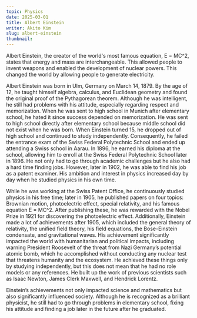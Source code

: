 ```yaml
---
topic: Physics
date: 2025-03-01
title: Albert Einstein
writer: Akito Kim
slug: albert-einstein
thumbnail: 
---
```

Albert Einstein, the creator of the world's most famous equation, E = MC^2, states that energy and mass are interchangeable. This allowed people to invent weapons and enabled the development of nuclear powers. This changed the world by allowing people to generate electricity. 

Albert Einstein was born in Ulm, Germany on March 14, 1879. By the age of 12, he taught himself algebra, calculus, and Euclidean geometry and found the original proof of the Pythagorean theorem. Although he was intelligent, he still had problems with his attitude, especially regarding respect and memorization. When he was sent to high school in Munich after elementary school, he hated it since success depended on memorization. He was sent to high school directly after elementary school because middle school did not exist when he was born. When Einstein turned 15, he dropped out of high school and continued to study independently. Consequently, he failed the entrance exam of the Swiss Federal Polytechnic School and ended up attending a Swiss school in Aarau. In 1896, he earned his diploma at the school, allowing him to enroll at the Swiss Federal Polytechnic School later in 1896. He not only had to go through academic challenges but he also had a hard time finding jobs. However, later in 1902, he was able to find his job as a patent examiner. His ambition and interest in physics increased day by day when he studied physics in his own time.

While he was working at the Swiss Patent Office, he continuously studied physics in his free time; later in 1905, he published papers on four topics: Brownian motion, photoelectric effect, special relativity, and his famous equation E = MC^2. After publishing these, he was rewarded with the Nobel Prize in 1921 for discovering the photoelectric effect. Additionally, Einstein made a lot of achievements after 1905, which included the general theory of relativity, the unified field theory, his field equations, the Bose-Einstein condensate, and gravitational waves. His achievement significantly impacted the world with humanitarian and political impacts, including warning President Roosevelt of the threat from Nazi Germany’s potential atomic bomb, which he accomplished without conducting any nuclear test that threatens humanity and the ecosystem. He achieved these things only by studying independently, but this does not mean that he had no role models or any references. He built up the work of previous scientists such as Isaac Newton, James Clerk Maxwell, and Hendrick Lorentz.

Einstein’s achievements not only impacted science and mathematics but also significantly influenced society.  Although he is recognized as a brilliant physicist, he still had to go through problems in elementary school, fixing his attitude and finding a job later in the future after he graduated.